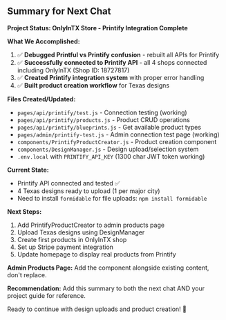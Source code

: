 ## Summary for Next Chat

**Project Status: OnlyInTX Store - Printify Integration Complete**

**What We Accomplished:**
1. ✅ **Debugged Printful vs Printify confusion** - rebuilt all APIs for Printify
2. ✅ **Successfully connected to Printify API** - all 4 shops connected including OnlyInTX (Shop ID: 18727817)
3. ✅ **Created Printify integration system** with proper error handling
4. ✅ **Built product creation workflow** for Texas designs

**Files Created/Updated:**
- `pages/api/printify/test.js` - Connection testing (working)
- `pages/api/printify/products.js` - Product CRUD operations
- `pages/api/printify/blueprints.js` - Get available product types
- `pages/admin/printify-test.js` - Admin connection test page (working)
- `components/PrintifyProductCreator.js` - Product creation component
- `components/DesignManager.js` - Design upload/selection system
- `.env.local` with `PRINTIFY_API_KEY` (1300 char JWT token working)

**Current State:**
- Printify API connected and tested ✅
- 4 Texas designs ready to upload (1 per major city)
- Need to install `formidable` for file uploads: `npm install formidable`

**Next Steps:**
1. Add PrintifyProductCreator to admin products page
2. Upload Texas designs using DesignManager
3. Create first products in OnlyInTX shop
4. Set up Stripe payment integration
5. Update homepage to display real products from Printify

**Admin Products Page:** Add the component alongside existing content, don't replace.

**Recommendation:** Add this summary to both the next chat AND your project guide for reference.

Ready to continue with design uploads and product creation! 🤠